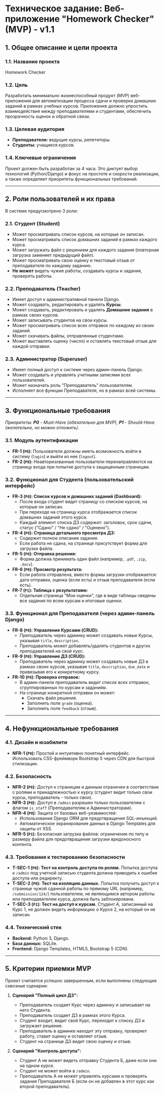 # Техническое задание: Веб-приложение "Homework Checker" (MVP) - v1.1

## 1. Общее описание и цели проекта

### 1.1. Название проекта
Homework Checker

### 1.2. Цель
Разработать минимально жизнеспособный продукт (MVP) веб-приложения для автоматизации процесса сдачи и проверки домашних заданий в рамках учебных курсов. Приложение должно упростить взаимодействие между преподавателями и студентами, обеспечить прозрачность оценок и обратной связи.

### 1.3. Целевая аудитория
*   **Преподаватели:** ведущие курсы, репетиторы.
*   **Студенты:** учащиеся курсов.

### 1.4. Ключевые ограничения
Проект должен быть разработан за 4 часа. Это диктует выбор технологий (Python/Django) и фокус на простоте и скорости реализации, а также определяет приоритеты функциональных требований.

---

## 2. Роли пользователей и их права

В системе предусмотрено 3 роли:

### 2.1. Студент (Student)
*   Может просматривать список курсов, на которые он записан.
*   Может просматривать список домашних заданий в рамках каждого курса.
*   Может загружать файл с решением для каждого задания (повторная загрузка заменяет предыдущий файл).
*   Может просматривать свою оценку и текстовый отзыв от преподавателя по каждому заданию.
*   **Не может** видеть чужие работы, создавать курсы и задания, проверять работы.

### 2.2. Преподаватель (Teacher)
*   Имеет доступ к административной панели Django.
*   Может создавать, редактировать и удалять **Курсы**.
*   Может создавать, редактировать и удалять **Домашние задания** в рамках своих курсов.
*   Может записывать студентов на свои курсы.
*   Может просматривать список всех отправок по каждому из своих заданий.
*   Может скачивать файлы, отправленные студентами.
*   Может выставлять оценку (число) и оставлять текстовый отзыв для каждой отправки.

### 2.3. Администратор (Superuser)
*   Имеет полный доступ к системе через админ-панель Django.
*   Может создавать и управлять учетными записями всех пользователей.
*   Может назначать роль "Преподаватель" пользователям.
*   Исполняет все функции Преподавателя, но в рамках всей системы.

---

## 3. Функциональные требования

*Приоритеты: **P0** - Must-Have (обязательно для MVP), **P1** - Should-Have (желательно, но можно отложить).*

### 3.1. Модуль аутентификации
*   **FR-1 (`P0`):** Пользователи должны иметь возможность войти в систему (`login`) и выйти из нее (`logout`).
*   **FR-2 (`P0`):** Неавторизованные пользователи перенаправляются на страницу входа при попытке доступа к защищенным страницам.

### 3.2. Функционал для Студента (пользовательский интерфейс)
*   **FR-3 (`P0`): Список курсов и домашних заданий (Dashboard):**
    *   После входа студент видит страницу со списком курсов, на которые он записан.
    *   При переходе на страницу курса отображается список домашних заданий этого курса.
    *   Каждый элемент списка ДЗ содержит: заголовок, срок сдачи, статус ("Сдано" / "Не сдано" / "Оценено").
*   **FR-4 (`P0`): Страница детального просмотра ДЗ:**
    *   Содержит полное описание задания.
    *   Если работа не сдана, на странице присутствует форма для загрузки файла.
*   **FR-5 (`P0`): Отправка решения:**
    *   Форма должна принимать один файл (например, `.pdf`, `.zip`, `.docx`).
*   **FR-6 (`P0`): Просмотр результата:**
    *   Если работа отправлена, вместо формы загрузки отображается: дата отправки, оценка (если есть) и отзыв преподавателя (если есть).
*   **FR-7 (`P1`): Таблица с результатами:**
    *   Отдельная страница "Мои оценки", где в виде таблицы сведены все задания по всем курсам и итоговые оценки.

### 3.3. Функционал для Преподавателя (через админ-панель Django)
*   **FR-8 (`P0`): Управление Курсами (CRUD):**
    *   Преподаватель через админку может создавать новые Курсы, указывая `title`, `description`.
    *   Преподаватель может добавлять/удалять студентов и других преподавателей на свой курс.
*   **FR-9 (`P0`): Управление ДЗ (CRUD):**
    *   Преподаватель через админку может создавать новые ДЗ в рамках своих курсов, указывая `title`, `description`, `due_date` и привязывая его к конкретному курсу.
*   **FR-10 (`P0`): Проверка отправок:**
    *   В админ-панели преподаватель видит список всех отправок, сгруппированных по курсам и заданиям.
    *   На странице конкретной отправки он может:
        *   Скачать файл решения.
        *   Заполнить поле `grade` (оценка).
        *   Заполнить поле `feedback` (отзыв).

---

## 4. Нефункциональные требования

### 4.1. Дизайн и юзабилити
*   **NFR-1 (`P0`):** Простой и интуитивно понятный интерфейс. Использовать CSS-фреймворк Bootstrap 5 через CDN для быстрой стилизации.

### 4.2. Безопасность
*   **NFR-2 (`P0`):** Доступ к страницам и данным ограничен в соответствии с ролями и принадлежностью к курсу (студент видит только свои курсы, преподаватель - только свои).
*   **NFR-3 (`P0`):** Доступ в `/admin` разрешен только пользователям с флагом `is_staff` (Преподавателям и Администраторам).
*   **NFR-4 (`P0`):** Защита от базовых веб-уязвимостей:
    *   Использование Django ORM для предотвращения SQL-инъекций.
    *   Автоматическое экранирование данных в Django Templates для защиты от XSS.
*   **NFR-5 (`P1`):** Безопасная загрузка файлов: ограничение по типу и размеру файла для предотвращения загрузки вредоносного контента.

### 4.3. Требования к тестированию безопасности
*   **T-SEC-1 (`P0`):** **Тест на контроль доступа по ролям.** Попытка доступа к `/admin` под учетной записью студента должна приводить к ошибке доступа или редиректу.
*   **T-SEC-2 (`P0`):** **Тест на изоляцию данных.** Попытка получить доступ к странице чужой сданной работы по прямому URL (например, `/submission/124/`) пользователем, не являющимся автором работы или преподавателем курса, должна быть заблокирована.
*   **T-SEC-3 (`P1`):** **Тест на доступ к курсам.** Студент А, записанный на Курс 1, не должен видеть информацию о Курсе 2, на который он не записан.

### 4.4. Технический стек
*   **Backend:** Python 3, Django.
*   **База данных:** SQLite.
*   **Frontend:** Django Templates, HTML5, Bootstrap 5 (CDN).

---

## 5. Критерии приемки MVP

Проект считается успешно завершенным, если выполнены следующие сквозные сценарии:

1.  **Сценарий "Полный цикл ДЗ":**
    *   Преподаватель создает Курс через админку и записывает на него Студента.
    *   Преподаватель создает ДЗ в рамках этого Курса.
    *   Студент входит, видит свой Курс, переходит к списку ДЗ и загружает решение.
    *   Преподаватель в админке находит эту отправку, проверяет работу, ставит оценку и оставляет отзыв.
    *   Студент на странице ДЗ видит свою оценку и отзыв.

2.  **Сценарий "Контроль доступа":**
    *   Студент А не может видеть отправку Студента Б, даже если они на одном курсе.
    *   Студент не может войти в `/admin`.
    *   Преподаватель А не может управлять курсами и проверять задания Преподавателя Б (если он не добавлен в этот курс как второй преподаватель).
